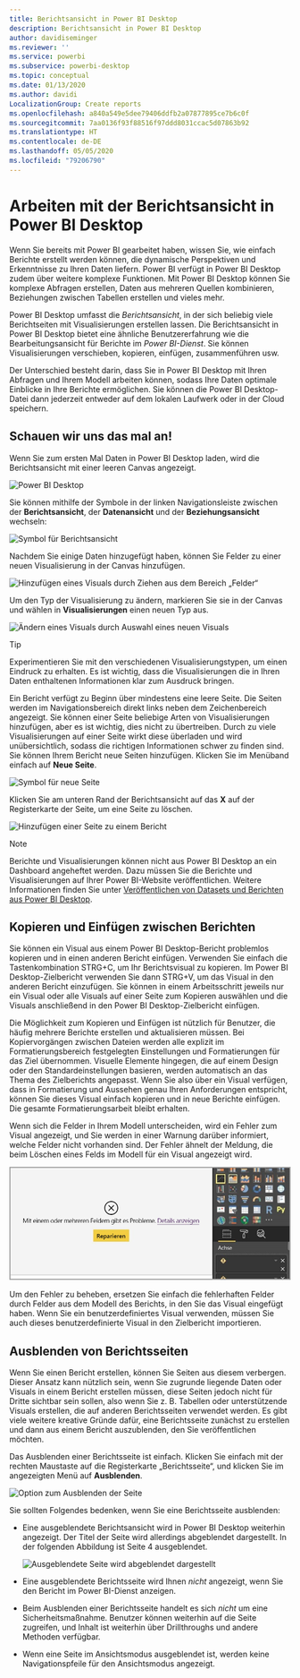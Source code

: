```yaml
---
title: Berichtsansicht in Power BI Desktop
description: Berichtsansicht in Power BI Desktop
author: davidiseminger
ms.reviewer: ''
ms.service: powerbi
ms.subservice: powerbi-desktop
ms.topic: conceptual
ms.date: 01/13/2020
ms.author: davidi
LocalizationGroup: Create reports
ms.openlocfilehash: a840a549e5dee79406ddfb2a07877895ce7b6c0f
ms.sourcegitcommit: 7aa0136f93f88516f97ddd8031ccac5d07863b92
ms.translationtype: HT
ms.contentlocale: de-DE
ms.lasthandoff: 05/05/2020
ms.locfileid: "79206790"
---
```

# <a name="work-with-report-view-in-power-bi-desktop"></a>Arbeiten mit der Berichtsansicht in Power BI Desktop

Wenn Sie bereits mit Power BI gearbeitet haben, wissen Sie, wie einfach Berichte erstellt werden können, die dynamische Perspektiven und Erkenntnisse zu Ihren Daten liefern. Power BI verfügt in Power BI Desktop zudem über weitere komplexe Funktionen. Mit Power BI Desktop können Sie komplexe Abfragen erstellen, Daten aus mehreren Quellen kombinieren, Beziehungen zwischen Tabellen erstellen und vieles mehr.

Power BI Desktop umfasst die *Berichtsansicht*, in der sich beliebig viele Berichtseiten mit Visualisierungen erstellen lassen. Die Berichtsansicht in Power BI Desktop bietet eine ähnliche Benutzererfahrung wie die Bearbeitungsansicht für Berichte im *Power BI-Dienst*. Sie können Visualisierungen verschieben, kopieren, einfügen, zusammenführen usw.

Der Unterschied besteht darin, dass Sie in Power BI Desktop mit Ihren Abfragen und Ihrem Modell arbeiten können, sodass Ihre Daten optimale Einblicke in Ihre Berichte ermöglichen. Sie können die Power BI Desktop-Datei dann jederzeit entweder auf dem lokalen Laufwerk oder in der Cloud speichern.

## <a name="lets-take-a-look"></a>Schauen wir uns das mal an!

Wenn Sie zum ersten Mal Daten in Power BI Desktop laden, wird die Berichtsansicht mit einer leeren Canvas angezeigt.

![Power BI Desktop](media/desktop-report-view/pbi_reportviewinpbidesigner_reportview.png)

Sie können mithilfe der Symbole in der linken Navigationsleiste zwischen der **Berichtsansicht**, der **Datenansicht** und der **Beziehungsansicht** wechseln:

![Symbol für Berichtsansicht](media/desktop-report-view/pbi_reportviewinpbidesigner_changeview.png)

Nachdem Sie einige Daten hinzugefügt haben, können Sie Felder zu einer neuen Visualisierung in der Canvas hinzufügen.

![Hinzufügen eines Visuals durch Ziehen aus dem Bereich „Felder“](media/desktop-report-view/pbid_reportview_addvis.gif)

Um den Typ der Visualisierung zu ändern, markieren Sie sie in der Canvas und wählen in **Visualisierungen** einen neuen Typ aus.

![Ändern eines Visuals durch Auswahl eines neuen Visuals](media/desktop-report-view/pbid_reportview_changevis.gif)

> [!TIP]
> Experimentieren Sie mit den verschiedenen Visualisierungstypen, um einen Eindruck zu erhalten. Es ist wichtig, dass die Visualisierungen die in Ihren Daten enthaltenen Informationen klar zum Ausdruck bringen.

Ein Bericht verfügt zu Beginn über mindestens eine leere Seite. Die Seiten werden im Navigationsbereich direkt links neben dem Zeichenbereich angezeigt. Sie können einer Seite beliebige Arten von Visualisierungen hinzufügen, aber es ist wichtig, dies nicht zu übertreiben. Durch zu viele Visualisierungen auf einer Seite wirkt diese überladen und wird unübersichtlich, sodass die richtigen Informationen schwer zu finden sind. Sie können Ihrem Bericht neue Seiten hinzufügen. Klicken Sie im Menüband einfach auf **Neue Seite**.

![Symbol für neue Seite](media/desktop-report-view/pbidesignerreportviewnewpage.png)

Klicken Sie am unteren Rand der Berichtsansicht auf das **X** auf der Registerkarte der Seite, um eine Seite zu löschen.

![Hinzufügen einer Seite zu einem Bericht](media/desktop-report-view/pbi_reportviewinpbidesigner_deletepage.png)

> [!NOTE]
> Berichte und Visualisierungen können nicht aus Power BI Desktop an ein Dashboard angeheftet werden. Dazu müssen Sie die Berichte und Visualisierungen auf Ihrer Power BI-Website veröffentlichen. Weitere Informationen finden Sie unter [Veröffentlichen von Datasets und Berichten aus Power BI Desktop](desktop-upload-desktop-files.md).

## <a name="copy-and-paste-between-reports"></a>Kopieren und Einfügen zwischen Berichten

Sie können ein Visual aus einem Power BI Desktop-Bericht problemlos kopieren und in einen anderen Bericht einfügen. Verwenden Sie einfach die Tastenkombination STRG+C, um Ihr Berichtsvisual zu kopieren. Im Power BI Desktop-Zielbericht verwenden Sie dann STRG+V, um das Visual in den anderen Bericht einzufügen. Sie können in einem Arbeitsschritt jeweils nur ein Visual oder alle Visuals auf einer Seite zum Kopieren auswählen und die Visuals anschließend in den Power BI Desktop-Zielbericht einfügen.

Die Möglichkeit zum Kopieren und Einfügen ist nützlich für Benutzer, die häufig mehrere Berichte erstellen und aktualisieren müssen. Bei Kopiervorgängen zwischen Dateien werden alle explizit im Formatierungsbereich festgelegten Einstellungen und Formatierungen für das Ziel übernommen. Visuelle Elemente hingegen, die auf einem Design oder den Standardeinstellungen basieren, werden automatisch an das Thema des Zielberichts angepasst. Wenn Sie also über ein Visual verfügen, dass in Formatierung und Aussehen genau Ihren Anforderungen entspricht, können Sie dieses Visual einfach kopieren und in neue Berichte einfügen. Die gesamte Formatierungsarbeit bleibt erhalten.

Wenn sich die Felder in Ihrem Modell unterscheiden, wird ein Fehler zum Visual angezeigt, und Sie werden in einer Warnung darüber informiert, welche Felder nicht vorhanden sind. Der Fehler ähnelt der Meldung, die beim Löschen eines Felds im Modell für ein Visual angezeigt wird.

![Fehler beim Kopieren/Einfügen eines Visuals: kein Datenfeld](media/desktop-report-view/report-view_07.png)

Um den Fehler zu beheben, ersetzen Sie einfach die fehlerhaften Felder durch Felder aus dem Modell des Berichts, in den Sie das Visual eingefügt haben. Wenn Sie ein benutzerdefiniertes Visual verwenden, müssen Sie auch dieses benutzerdefinierte Visual in den Zielbericht importieren.

## <a name="hide-report-pages"></a>Ausblenden von Berichtsseiten

Wenn Sie einen Bericht erstellen, können Sie Seiten aus diesem verbergen. Dieser Ansatz kann nützlich sein, wenn Sie zugrunde liegende Daten oder Visuals in einem Bericht erstellen müssen, diese Seiten jedoch nicht für Dritte sichtbar sein sollen, also wenn Sie z. B. Tabellen oder unterstützende Visuals erstellen, die auf anderen Berichtsseiten verwendet werden. Es gibt viele weitere kreative Gründe dafür, eine Berichtsseite zunächst zu erstellen und dann aus einem Bericht auszublenden, den Sie veröffentlichen möchten.

Das Ausblenden einer Berichtsseite ist einfach. Klicken Sie einfach mit der rechten Maustaste auf die Registerkarte „Berichtsseite“, und klicken Sie im angezeigten Menü auf **Ausblenden**.

![Option zum Ausblenden der Seite](media/desktop-report-view/report-view_05.png)

Sie sollten Folgendes bedenken, wenn Sie eine Berichtsseite ausblenden:

* Eine ausgeblendete Berichtsansicht wird in Power BI Desktop weiterhin angezeigt. Der Titel der Seite wird allerdings abgeblendet dargestellt. In der folgenden Abbildung ist Seite 4 ausgeblendet.

    ![Ausgeblendete Seite wird abgeblendet dargestellt](media/desktop-report-view/report-view_06.png)

* Eine ausgeblendete Berichtsseite wird Ihnen *nicht* angezeigt, wenn Sie den Bericht im Power BI-Dienst anzeigen.

* Beim Ausblenden einer Berichtsseite handelt es sich *nicht* um eine Sicherheitsmaßnahme. Benutzer können weiterhin auf die Seite zugreifen, und Inhalt ist weiterhin über Drillthroughs und andere Methoden verfügbar.

* Wenn eine Seite im Ansichtsmodus ausgeblendet ist, werden keine Navigationspfeile für den Ansichtsmodus angezeigt.
